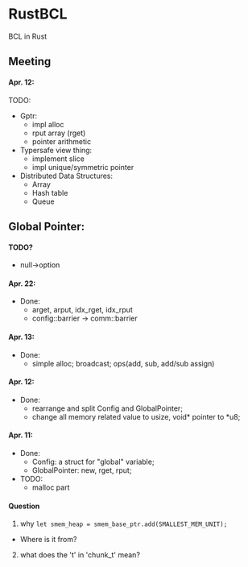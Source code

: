 # RustBCL
BCL in Rust

## Meeting
#### Apr. 12:
TODO:
- Gptr:
  - impl alloc
  - rput array (rget)
  - pointer arithmetic
- Typersafe view thing:
  - implement slice
  - impl unique/symmetric pointer
- Distributed Data Structures:
  - Array
  - Hash table
  - Queue

## Global Pointer:
#### TODO?
- null->option

#### Apr. 22:
- Done:
  - arget, arput, idx_rget, idx_rput
  - config::barrier -> comm::barrier

#### Apr. 13:
- Done:
  - simple alloc; broadcast; ops(add, sub, add/sub assign)
#### Apr. 12:
- Done:
  - rearrange and split Config and GlobalPointer;
  - change all memory related value to usize, void\* pointer to \*u8;

#### Apr. 11:
- Done:
  - Config: a struct for "global" variable;
  - GlobalPointer: new, rget, rput;
- TODO:
  - malloc part
  
#### Question
1. why `let smem_heap = smem_base_ptr.add(SMALLEST_MEM_UNIT);`
- Where is it from? 
2. what does the 't' in 'chunk_t' mean?
